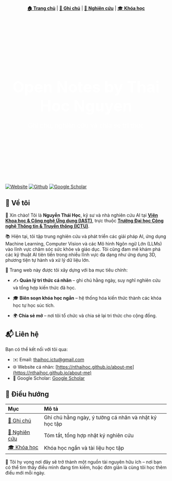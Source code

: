 <p align="center">
  <a href="/"> <strong>🏠 Trang chủ</strong></a> |
  <a href="notes/">📝 <strong>Ghi chú</strong></a> |
  <a href="research/">🔬 <strong>Nghiên cứu</strong></a> |
  <a href="courses/">🎓 <strong>Khóa học</strong></a>
</p>

<div style="background-image: url('assets/images/home.jpg'); 
            background-size: cover;
            background-position: center;
            padding: 120px 20px;
            color: white;
            text-align: center;
            margin-bottom: 30px;">
  <h1 style="font-size: 48px; margin-bottom: 10px;">Open Notes by Thai Hoc Nguyen</h1>
  <p style="font-size: 20px;">Ghi chú, nghiên cứu và chia sẻ tri thức</p>
</div>

[![Website](https://img.shields.io/badge/Personal-Website-red?style=flat&logo=webtrees&logoColor=blue)](https://nthaihoc.github.io/about-me) [![Github](https://img.shields.io/badge/Repo-Available-green?style=flat&logo=github)](https://nthaihoc.github.io/open-notes) [![Google Scholar](https://img.shields.io/badge/Scholar-View_Profile-blue?style=flat&logo=googlescholar&logoColor=white)](https://scholar.google.com/citations?user=SvS3rssAAAAJ&hl=vi) 

## 👀 Về tôi

👋 Xin chào! Tôi là **Nguyễn Thái Học**, kỹ sư và nhà nghiên cứu AI tại [**Viện Khoa học & Công nghệ Ứng dụng (IAST)**](https://iast.ictu.edu.vn), trực thuộc [**Trường Đại học Công nghệ Thông tin & Truyền thông (ICTU)**](https://ictu.edu.vn).
 
📚 Hiện tại, tôi tập trung nghiên cứu và phát triển các giải pháp AI, ứng dụng Machine Learning, Computer Vision và các Mô hình Ngôn ngữ Lớn (LLMs) vào lĩnh vực chăm sóc sức khỏe và giáo dục. Tôi cũng đam mê khám phá các kỹ thuật AI tiên tiến trong nhiều lĩnh vực đa dạng như ứng dụng 3D, phương tiện tự hành và xử lý dữ liệu lớn.

🧠 Trang web này được tôi xây dựng với ba mục tiêu chính:

- ✍️ **Quản lý tri thức cá nhân** – ghi chú hằng ngày, suy nghĩ nghiên cứu và tổng hợp kiến thức đã học.

- 🎓 **Biên soạn khóa học ngắn** – hệ thống hóa kiến thức thành các khóa học tự học súc tích.

- 🌍 **Chia sẻ mở** – nơi tôi tổ chức và chia sẻ lại tri thức cho cộng đồng.

## 📬 Liên hệ

Bạn có thể kết nối với tôi qua:

- ✉️ Email: [thaihoc.ictu@gmail.com](mailto:thaihoc.ictu@gmail.com)
- 🌐 Website cá nhân: [https://nthaihoc.github.io/about-me](https://nthaihoc.github.io/about-me)
- 🔗 Google Scholar: [Google Scholar](https://scholar.google.com/citations?user=SvS3rssAAAAJ&hl=vi)

## 🔖 Điều hướng

| Mục    | Mô tả                                  |
| :-----------   | :------------------------------------------- |
| [📝 Ghi chú](notes/)     | Ghi chú hằng ngày, ý tưởng cá nhân và nhật ký học tập |
| [🔬 Nghiên cứu](research/) | Tóm tắt, tổng hợp nhật ký nghiên cứu |
| [🎓 Khóa học](courses/)   | Khóa học ngắn và tài liệu học tập |

🚀 Tôi hy vọng nơi đây sẽ trở thành một nguồn tài nguyên hữu ích – nơi bạn có thể tìm thấy điều mình đang tìm kiếm, hoặc đơn giản là cùng tôi học thêm điều mới mỗi ngày.